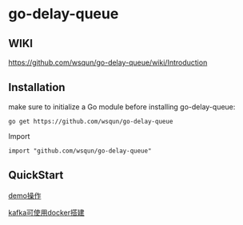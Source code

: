 # go-delay-queue

## WIKI
https://github.com/wsqun/go-delay-queue/wiki/Introduction

## Installation
make sure to initialize a Go module before installing go-delay-queue:
```
go get https://github.com/wsqun/go-delay-queue
```
Import
```
import "github.com/wsqun/go-delay-queue"
```

## QuickStart
[demo操作](https://github.com/wsqun/go-delay-queue/blob/master/example/main.go)

[kafka可使用docker搭建](https://github.com/wsqun/go-delay-driver-kafka/blob/master/README.md)